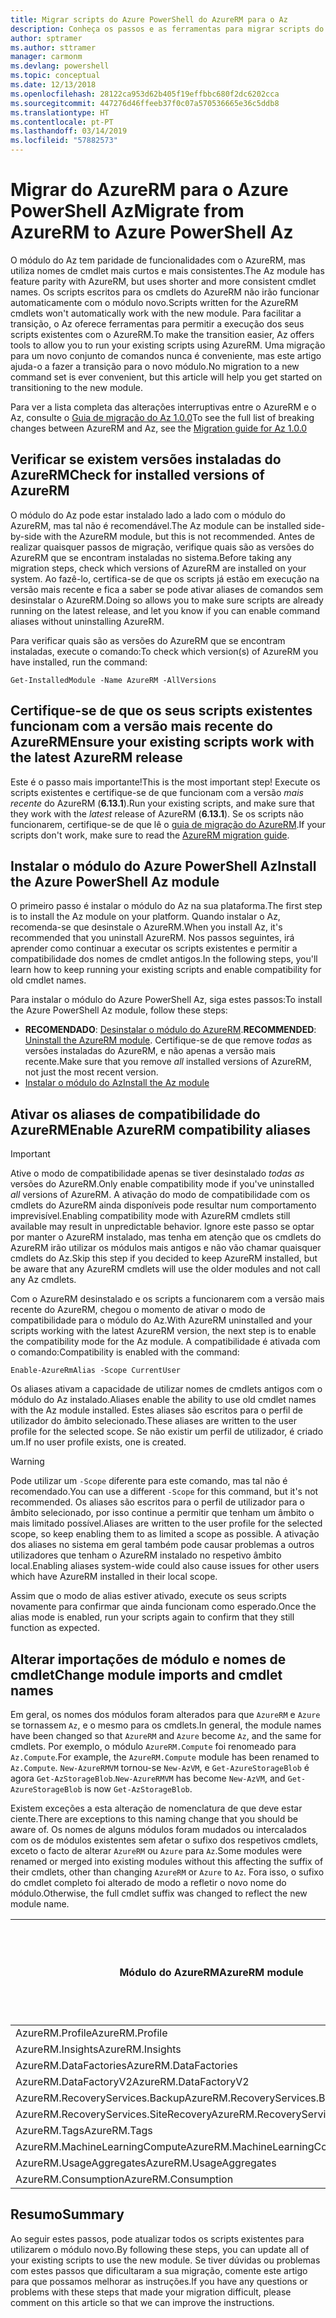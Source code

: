 ```yaml
---
title: Migrar scripts do Azure PowerShell do AzureRM para o Az
description: Conheça os passos e as ferramentas para migrar scripts do módulo do AzureRM para o novo módulo do Az.
author: sptramer
ms.author: sttramer
manager: carmonm
ms.devlang: powershell
ms.topic: conceptual
ms.date: 12/13/2018
ms.openlocfilehash: 28122ca953d62b405f19effbbc680f2dc6202cca
ms.sourcegitcommit: 447276d46ffeeb37f0c07a570536665e36c5ddb8
ms.translationtype: HT
ms.contentlocale: pt-PT
ms.lasthandoff: 03/14/2019
ms.locfileid: "57882573"
---
```

# <a name="migrate-from-azurerm-to-azure-powershell-az"></a><span data-ttu-id="14364-103">Migrar do AzureRM para o Azure PowerShell Az</span><span class="sxs-lookup"><span data-stu-id="14364-103">Migrate from AzureRM to Azure PowerShell Az</span></span>

<span data-ttu-id="14364-104">O módulo do Az tem paridade de funcionalidades com o AzureRM, mas utiliza nomes de cmdlet mais curtos e mais consistentes.</span><span class="sxs-lookup"><span data-stu-id="14364-104">The Az module has feature parity with AzureRM, but uses shorter and more consistent cmdlet names.</span></span>
<span data-ttu-id="14364-105">Os scripts escritos para os cmdlets do AzureRM não irão funcionar automaticamente com o módulo novo.</span><span class="sxs-lookup"><span data-stu-id="14364-105">Scripts written for the AzureRM cmdlets won't automatically work with the new module.</span></span> <span data-ttu-id="14364-106">Para facilitar a transição, o Az oferece ferramentas para permitir a execução dos seus scripts existentes com o AzureRM.</span><span class="sxs-lookup"><span data-stu-id="14364-106">To make the transition easier, Az offers tools to allow you to run your existing scripts using AzureRM.</span></span> <span data-ttu-id="14364-107">Uma migração para um novo conjunto de comandos nunca é conveniente, mas este artigo ajuda-o a fazer a transição para o novo módulo.</span><span class="sxs-lookup"><span data-stu-id="14364-107">No migration to a new command set is ever convenient, but this article will help you get started on transitioning to the new module.</span></span>

<span data-ttu-id="14364-108">Para ver a lista completa das alterações interruptivas entre o AzureRM e o Az, consulte o [Guia de migração do Az 1.0.0](migrate-az-1.0.0.md)</span><span class="sxs-lookup"><span data-stu-id="14364-108">To see the full list of breaking changes between AzureRM and Az, see the [Migration guide for Az 1.0.0](migrate-az-1.0.0.md)</span></span>

## <a name="check-for-installed-versions-of-azurerm"></a><span data-ttu-id="14364-109">Verificar se existem versões instaladas do AzureRM</span><span class="sxs-lookup"><span data-stu-id="14364-109">Check for installed versions of AzureRM</span></span>

<span data-ttu-id="14364-110">O módulo do Az pode estar instalado lado a lado com o módulo do AzureRM, mas tal não é recomendável.</span><span class="sxs-lookup"><span data-stu-id="14364-110">The Az module can be installed side-by-side with the AzureRM module, but this is not recommended.</span></span> <span data-ttu-id="14364-111">Antes de realizar quaisquer passos de migração, verifique quais são as versões do AzureRM que se encontram instaladas no sistema.</span><span class="sxs-lookup"><span data-stu-id="14364-111">Before taking any migration steps, check which versions of AzureRM are installed on your system.</span></span> <span data-ttu-id="14364-112">Ao fazê-lo, certifica-se de que os scripts já estão em execução na versão mais recente e fica a saber se pode ativar aliases de comandos sem desinstalar o AzureRM.</span><span class="sxs-lookup"><span data-stu-id="14364-112">Doing so allows you to make sure scripts are already running on the latest release, and let you know if you can enable command aliases without uninstalling AzureRM.</span></span>

<span data-ttu-id="14364-113">Para verificar quais são as versões do AzureRM que se encontram instaladas, execute o comando:</span><span class="sxs-lookup"><span data-stu-id="14364-113">To check which version(s) of AzureRM you have installed, run the command:</span></span>

```powershell-interactive
Get-InstalledModule -Name AzureRM -AllVersions
```

## <a name="ensure-your-existing-scripts-work-with-the-latest-azurerm-release"></a><span data-ttu-id="14364-114">Certifique-se de que os seus scripts existentes funcionam com a versão mais recente do AzureRM</span><span class="sxs-lookup"><span data-stu-id="14364-114">Ensure your existing scripts work with the latest AzureRM release</span></span>

<span data-ttu-id="14364-115">Este é o passo mais importante!</span><span class="sxs-lookup"><span data-stu-id="14364-115">This is the most important step!</span></span> <span data-ttu-id="14364-116">Execute os scripts existentes e certifique-se de que funcionam com a versão _mais recente_ do AzureRM (__6.13.1__).</span><span class="sxs-lookup"><span data-stu-id="14364-116">Run your existing scripts, and make sure that they work with the _latest_ release of AzureRM (__6.13.1__).</span></span> <span data-ttu-id="14364-117">Se os scripts não funcionarem, certifique-se de que lê o [guia de migração do AzureRM](/powershell/azure/azurerm/migration-guide.6.0.0).</span><span class="sxs-lookup"><span data-stu-id="14364-117">If your scripts don't work, make sure to read the [AzureRM migration guide](/powershell/azure/azurerm/migration-guide.6.0.0).</span></span>

## <a name="install-the-azure-powershell-az-module"></a><span data-ttu-id="14364-118">Instalar o módulo do Azure PowerShell Az</span><span class="sxs-lookup"><span data-stu-id="14364-118">Install the Azure PowerShell Az module</span></span>

<span data-ttu-id="14364-119">O primeiro passo é instalar o módulo do Az na sua plataforma.</span><span class="sxs-lookup"><span data-stu-id="14364-119">The first step is to install the Az module on your platform.</span></span> <span data-ttu-id="14364-120">Quando instalar o Az, recomenda-se que desinstale o AzureRM.</span><span class="sxs-lookup"><span data-stu-id="14364-120">When you install Az, it's recommended that you uninstall AzureRM.</span></span> <span data-ttu-id="14364-121">Nos passos seguintes, irá aprender como continuar a executar os scripts existentes e permitir a compatibilidade dos nomes de cmdlet antigos.</span><span class="sxs-lookup"><span data-stu-id="14364-121">In the following steps, you'll learn how to keep running your existing scripts and enable compatibility for old cmdlet names.</span></span>

<span data-ttu-id="14364-122">Para instalar o módulo do Azure PowerShell Az, siga estes passos:</span><span class="sxs-lookup"><span data-stu-id="14364-122">To install the Azure PowerShell Az module, follow these steps:</span></span>

* <span data-ttu-id="14364-123">__RECOMENDADO__: [Desinstalar o módulo do AzureRM](/powershell/azure/uninstall-az-ps#uninstall-the-azurerm-module).</span><span class="sxs-lookup"><span data-stu-id="14364-123">__RECOMMENDED__: [Uninstall the AzureRM module](/powershell/azure/uninstall-az-ps#uninstall-the-azurerm-module).</span></span>
  <span data-ttu-id="14364-124">Certifique-se de que remove _todas_ as versões instaladas do AzureRM, e não apenas a versão mais recente.</span><span class="sxs-lookup"><span data-stu-id="14364-124">Make sure that you remove _all_ installed versions of AzureRM, not just the most recent version.</span></span>
* [<span data-ttu-id="14364-125">Instalar o módulo do Az</span><span class="sxs-lookup"><span data-stu-id="14364-125">Install the Az module</span></span>](install-az-ps.md)

## <a name="a-namealiasesenable-azurerm-compatibility-aliases"></a><span data-ttu-id="14364-126"><a name="aliases"/>Ativar os aliases de compatibilidade do AzureRM</span><span class="sxs-lookup"><span data-stu-id="14364-126"><a name="aliases"/>Enable AzureRM compatibility aliases</span></span> 

> [!IMPORTANT]
>
> <span data-ttu-id="14364-127">Ative o modo de compatibilidade apenas se tiver desinstalado _todas as_ versões do AzureRM.</span><span class="sxs-lookup"><span data-stu-id="14364-127">Only enable compatibility mode if you've uninstalled _all_ versions of AzureRM.</span></span> <span data-ttu-id="14364-128">A ativação do modo de compatibilidade com os cmdlets do AzureRM ainda disponíveis pode resultar num comportamento imprevisível.</span><span class="sxs-lookup"><span data-stu-id="14364-128">Enabling compatibility mode with AzureRM cmdlets still available may result in unpredictable behavior.</span></span> <span data-ttu-id="14364-129">Ignore este passo se optar por manter o AzureRM instalado, mas tenha em atenção que os cmdlets do AzureRM irão utilizar os módulos mais antigos e não vão chamar quaisquer cmdlets do Az.</span><span class="sxs-lookup"><span data-stu-id="14364-129">Skip this step if you decided to keep AzureRM installed, but be aware that any AzureRM cmdlets will use the older modules and not call any Az cmdlets.</span></span>

<span data-ttu-id="14364-130">Com o AzureRM desinstalado e os scripts a funcionarem com a versão mais recente do AzureRM, chegou o momento de ativar o modo de compatibilidade para o módulo do Az.</span><span class="sxs-lookup"><span data-stu-id="14364-130">With AzureRM uninstalled and your scripts working with the latest AzureRM version, the next step is to enable the compatibility mode for the Az module.</span></span> <span data-ttu-id="14364-131">A compatibilidade é ativada com o comando:</span><span class="sxs-lookup"><span data-stu-id="14364-131">Compatibility is enabled with the command:</span></span>

```powershell-interactive
Enable-AzureRmAlias -Scope CurrentUser
```

<span data-ttu-id="14364-132">Os aliases ativam a capacidade de utilizar nomes de cmdlets antigos com o módulo do Az instalado.</span><span class="sxs-lookup"><span data-stu-id="14364-132">Aliases enable the ability to use old cmdlet names with the Az module installed.</span></span> <span data-ttu-id="14364-133">Estes aliases são escritos para o perfil de utilizador do âmbito selecionado.</span><span class="sxs-lookup"><span data-stu-id="14364-133">These aliases are written to the user profile for the selected scope.</span></span> <span data-ttu-id="14364-134">Se não existir um perfil de utilizador, é criado um.</span><span class="sxs-lookup"><span data-stu-id="14364-134">If no user profile exists, one is created.</span></span>

> [!WARNING]
>
> <span data-ttu-id="14364-135">Pode utilizar um `-Scope` diferente para este comando, mas tal não é recomendado.</span><span class="sxs-lookup"><span data-stu-id="14364-135">You can use a different `-Scope` for this command, but it's not recommended.</span></span> <span data-ttu-id="14364-136">Os aliases são escritos para o perfil de utilizador para o âmbito selecionado, por isso continue a permitir que tenham um âmbito o mais limitado possível.</span><span class="sxs-lookup"><span data-stu-id="14364-136">Aliases are written to the user profile for the selected scope, so keep enabling them to as limited a scope as possible.</span></span> <span data-ttu-id="14364-137">A ativação dos aliases no sistema em geral também pode causar problemas a outros utilizadores que tenham o AzureRM instalado no respetivo âmbito local.</span><span class="sxs-lookup"><span data-stu-id="14364-137">Enabling aliases system-wide could also cause issues for other users which have AzureRM installed in their local scope.</span></span>

<span data-ttu-id="14364-138">Assim que o modo de alias estiver ativado, execute os seus scripts novamente para confirmar que ainda funcionam como esperado.</span><span class="sxs-lookup"><span data-stu-id="14364-138">Once the alias mode is enabled, run your scripts again to confirm that they still function as expected.</span></span> 

## <a name="change-module-imports-and-cmdlet-names"></a><span data-ttu-id="14364-139">Alterar importações de módulo e nomes de cmdlet</span><span class="sxs-lookup"><span data-stu-id="14364-139">Change module imports and cmdlet names</span></span>

<span data-ttu-id="14364-140">Em geral, os nomes dos módulos foram alterados para que `AzureRM` e `Azure` se tornassem `Az`, e o mesmo para os cmdlets.</span><span class="sxs-lookup"><span data-stu-id="14364-140">In general, the module names have been changed so that `AzureRM` and `Azure` become `Az`, and the same for cmdlets.</span></span>
<span data-ttu-id="14364-141">Por exemplo, o módulo `AzureRM.Compute` foi renomeado para `Az.Compute`.</span><span class="sxs-lookup"><span data-stu-id="14364-141">For example, the `AzureRM.Compute` module has been renamed to `Az.Compute`.</span></span> <span data-ttu-id="14364-142">`New-AzureRMVM` tornou-se `New-AzVM`, e `Get-AzureStorageBlob` é agora `Get-AzStorageBlob`.</span><span class="sxs-lookup"><span data-stu-id="14364-142">`New-AzureRMVM` has become `New-AzVM`, and `Get-AzureStorageBlob` is now `Get-AzStorageBlob`.</span></span>

<span data-ttu-id="14364-143">Existem exceções a esta alteração de nomenclatura de que deve estar ciente.</span><span class="sxs-lookup"><span data-stu-id="14364-143">There are exceptions to this naming change that you should be aware of.</span></span> <span data-ttu-id="14364-144">Os nomes de alguns módulos foram mudados ou intercalados com os de módulos existentes sem afetar o sufixo dos respetivos cmdlets, exceto o facto de alterar `AzureRM` ou `Azure` para `Az`.</span><span class="sxs-lookup"><span data-stu-id="14364-144">Some modules were renamed or merged into existing modules without this affecting the suffix of their cmdlets, other than changing `AzureRM` or `Azure` to `Az`.</span></span> <span data-ttu-id="14364-145">Fora isso, o sufixo do cmdlet completo foi alterado de modo a refletir o novo nome do módulo.</span><span class="sxs-lookup"><span data-stu-id="14364-145">Otherwise, the full cmdlet suffix was changed to reflect the new module name.</span></span>

| <span data-ttu-id="14364-146">Módulo do AzureRM</span><span class="sxs-lookup"><span data-stu-id="14364-146">AzureRM module</span></span> | <span data-ttu-id="14364-147">Módulo do Az</span><span class="sxs-lookup"><span data-stu-id="14364-147">Az module</span></span> | <span data-ttu-id="14364-148">O sufixo do cmdlet foi alterado?</span><span class="sxs-lookup"><span data-stu-id="14364-148">Cmdlet suffix changed?</span></span> |
|----------------|-----------|------------------------|
| <span data-ttu-id="14364-149">AzureRM.Profile</span><span class="sxs-lookup"><span data-stu-id="14364-149">AzureRM.Profile</span></span> | <span data-ttu-id="14364-150">Az.Accounts</span><span class="sxs-lookup"><span data-stu-id="14364-150">Az.Accounts</span></span> | <span data-ttu-id="14364-151">Sim</span><span class="sxs-lookup"><span data-stu-id="14364-151">Yes</span></span> |
| <span data-ttu-id="14364-152">AzureRM.Insights</span><span class="sxs-lookup"><span data-stu-id="14364-152">AzureRM.Insights</span></span> | <span data-ttu-id="14364-153">Az.Monitor</span><span class="sxs-lookup"><span data-stu-id="14364-153">Az.Monitor</span></span> | <span data-ttu-id="14364-154">Sim</span><span class="sxs-lookup"><span data-stu-id="14364-154">Yes</span></span> |
| <span data-ttu-id="14364-155">AzureRM.DataFactories</span><span class="sxs-lookup"><span data-stu-id="14364-155">AzureRM.DataFactories</span></span> | <span data-ttu-id="14364-156">Az.DataFactory</span><span class="sxs-lookup"><span data-stu-id="14364-156">Az.DataFactory</span></span> | <span data-ttu-id="14364-157">Sim</span><span class="sxs-lookup"><span data-stu-id="14364-157">Yes</span></span> |
| <span data-ttu-id="14364-158">AzureRM.DataFactoryV2</span><span class="sxs-lookup"><span data-stu-id="14364-158">AzureRM.DataFactoryV2</span></span> | <span data-ttu-id="14364-159">Az.DataFactory</span><span class="sxs-lookup"><span data-stu-id="14364-159">Az.DataFactory</span></span> | <span data-ttu-id="14364-160">Sim</span><span class="sxs-lookup"><span data-stu-id="14364-160">Yes</span></span> |
| <span data-ttu-id="14364-161">AzureRM.RecoveryServices.Backup</span><span class="sxs-lookup"><span data-stu-id="14364-161">AzureRM.RecoveryServices.Backup</span></span> | <span data-ttu-id="14364-162">Az.RecoveryServices</span><span class="sxs-lookup"><span data-stu-id="14364-162">Az.RecoveryServices</span></span> | <span data-ttu-id="14364-163">Não</span><span class="sxs-lookup"><span data-stu-id="14364-163">No</span></span> |
| <span data-ttu-id="14364-164">AzureRM.RecoveryServices.SiteRecovery</span><span class="sxs-lookup"><span data-stu-id="14364-164">AzureRM.RecoveryServices.SiteRecovery</span></span> | <span data-ttu-id="14364-165">Az.RecoveryServices</span><span class="sxs-lookup"><span data-stu-id="14364-165">Az.RecoveryServices</span></span> | <span data-ttu-id="14364-166">Não</span><span class="sxs-lookup"><span data-stu-id="14364-166">No</span></span> |
| <span data-ttu-id="14364-167">AzureRM.Tags</span><span class="sxs-lookup"><span data-stu-id="14364-167">AzureRM.Tags</span></span> | <span data-ttu-id="14364-168">Az.Resources</span><span class="sxs-lookup"><span data-stu-id="14364-168">Az.Resources</span></span> | <span data-ttu-id="14364-169">Não</span><span class="sxs-lookup"><span data-stu-id="14364-169">No</span></span> |
| <span data-ttu-id="14364-170">AzureRM.MachineLearningCompute</span><span class="sxs-lookup"><span data-stu-id="14364-170">AzureRM.MachineLearningCompute</span></span> | <span data-ttu-id="14364-171">Az.MachineLearning</span><span class="sxs-lookup"><span data-stu-id="14364-171">Az.MachineLearning</span></span> | <span data-ttu-id="14364-172">Não</span><span class="sxs-lookup"><span data-stu-id="14364-172">No</span></span> |
| <span data-ttu-id="14364-173">AzureRM.UsageAggregates</span><span class="sxs-lookup"><span data-stu-id="14364-173">AzureRM.UsageAggregates</span></span> | <span data-ttu-id="14364-174">Az.Billing</span><span class="sxs-lookup"><span data-stu-id="14364-174">Az.Billing</span></span> | <span data-ttu-id="14364-175">Não</span><span class="sxs-lookup"><span data-stu-id="14364-175">No</span></span> |
| <span data-ttu-id="14364-176">AzureRM.Consumption</span><span class="sxs-lookup"><span data-stu-id="14364-176">AzureRM.Consumption</span></span> | <span data-ttu-id="14364-177">Az.Billing</span><span class="sxs-lookup"><span data-stu-id="14364-177">Az.Billing</span></span> | <span data-ttu-id="14364-178">Não</span><span class="sxs-lookup"><span data-stu-id="14364-178">No</span></span> |

## <a name="summary"></a><span data-ttu-id="14364-179">Resumo</span><span class="sxs-lookup"><span data-stu-id="14364-179">Summary</span></span>

<span data-ttu-id="14364-180">Ao seguir estes passos, pode atualizar todos os scripts existentes para utilizarem o módulo novo.</span><span class="sxs-lookup"><span data-stu-id="14364-180">By following these steps, you can update all of your existing scripts to use the new module.</span></span> <span data-ttu-id="14364-181">Se tiver dúvidas ou problemas com estes passos que dificultaram a sua migração, comente este artigo para que possamos melhorar as instruções.</span><span class="sxs-lookup"><span data-stu-id="14364-181">If you have any questions or problems with these steps that made your migration difficult, please comment on this article so that we can improve the instructions.</span></span>
